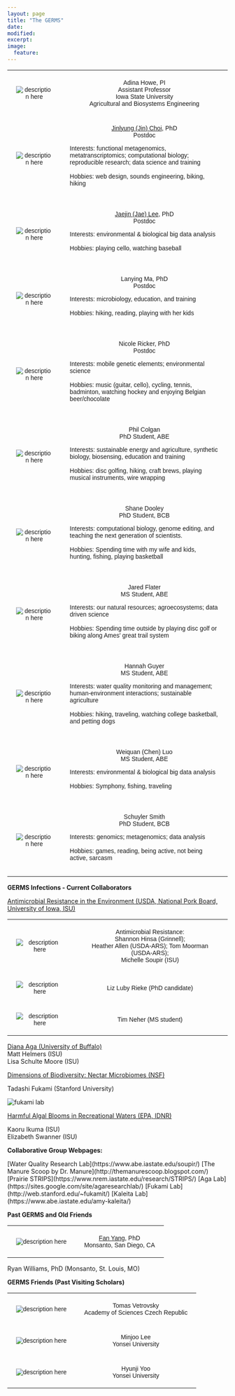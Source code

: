 ```yaml
---
layout: page
title: "The GERMS"
date:
modified:
excerpt:
image:
  feature:
---
```

<style type="text/css">
.tg  {border-collapse:collapse;border-spacing:0;}
.tg td{font-family:Arial, sans-serif;font-size:14px;padding:20px 20px;border-style:solid;border-width:1px;overflow:hidden;word-break:normal;}
.tg th{font-family:Arial, sans-serif;font-size:14px;font-weight:normal;padding:20px 20px;border-style:solid;border-width:0px;overflow:hidden;word-break:normal;}
</style>

<table class="tg">
<tr>
<th class="tg-031e"><img src="isu_howe.jpg" alt="description here" /></th>
<th class="tg-031e">Adina Howe, PI<br>Assistant Professor<br> Iowa State University<br>Agricultural and Biosystems Engineering
<script language="JavaScript">
var username = "adina";
var hostname = "iastate.edu";
var linktext = username + "@" + hostname ;
document.write("<a href='" + "mail" + "to:" + username + "@" + hostname + "'>" + linktext + "</a>");
</script>
</th>
</tr>

<tr>
<th class="tg-031e"><img src="jin3.jpg" alt="description here" /></th>
<th class="tg-031e"><a href="http://metajinomics.github.io/">Jinlyung (Jin) Choi</a>, PhD<br>Postdoc
<p align="left">Interests: functional metagenomics, metatranscriptomics; computational biology; reproducible research; data science and training
<br>
<br>Hobbies: web design, sounds engineering, biking, hiking</p>
</th>
</tr>

<tr>
<th class="tg-031e"><img src="jae2.jpg" alt="description here" /></th>
<th class="tg-031e"><a href="http://metajinomics.github.io/">Jaejin (Jae) Lee</a>, PhD<br>Postdoc
<p align="left">Interests: environmental & biological big data analysis
<br>
<br>Hobbies: playing cello, watching baseball</p>
</th>
</tr>

<tr>
<th class="tg-031e"><img src="Lanying.png" alt="description here" /></th>
<th class="tg-031e">Lanying Ma, PhD
<br>Postdoc
<p align="left">Interests: microbiology, education, and training
<br>
<br>Hobbies: hiking, reading, playing with her kids</p>
</th>
</tr>

<tr>
<th class="tg-031e"><img src="nicole.gif" alt="description here" /></th>
<th class="tg-031e">Nicole Ricker, PhD
<br>Postdoc
<p align="left">Interests:  mobile genetic elements; environmental science
<br>
<br>Hobbies:  music (guitar, cello), cycling, tennis, badminton, watching hockey and enjoying Belgian beer/chocolate
</p>
</th>
</tr>


<tr>
<th class="tg-031e"><img src="phil.jpg" alt="description here" /></th>
<th class="tg-031e">Phil Colgan
<br>PhD Student, ABE
<p align="left">Interests: sustainable energy and agriculture, synthetic biology, biosensing, education and training
<br>
<br>Hobbies: disc golfing, hiking, craft brews, playing musical instruments, wire wrapping</p>
</th>
</tr>

<tr>
<th class="tg-031e"><img src="shane.gif" alt="description here" /></th>
<th class="tg-031e">Shane Dooley
<br>PhD Student, BCB
<p align="left">Interests:  computational biology, genome editing,  and teaching the next generation of scientists. 
<br>
<br>Hobbies:  Spending time with my wife and kids, hunting, fishing, playing basketball</p>
</th>
</tr>

<tr>
<th class="tg-031e"><img src="lab_photo_farmer_small.jpg" alt="description here" /></th>
<th class="tg-031e">Jared Flater
<br>MS Student, ABE
<p align="left">Interests:  our natural resources; agroecosystems; data driven science
<br>
<br>Hobbies:  Spending time outside by playing disc golf or biking along Ames' great trail system</p>
</th>
</tr>

<tr>
<th class="tg-031e"><img src="hannah.jpg" alt="description here" /></th>
<th class="tg-031e">Hannah Guyer
<br>MS Student, ABE
<p align="left">Interests: water quality monitoring and management; human-environment interactions; sustainable agriculture
<br>
<br>Hobbies: hiking, traveling, watching college basketball, and petting dogs</p>
</th>
</tr>

<tr>
<th class="tg-031e"><img src="chen.jpg" alt="description here" /></th>
<th class="tg-031e">Weiquan (Chen) Luo 
<br>MS Student, ABE  
<p align="left">Interests: environmental & biological big data analysis
<br>
<br>Hobbies: Symphony, fishing, traveling</p>
</th>
</tr>


<tr>
<th class="tg-031e"><img src="schuyler.jpg" alt="description here" /></th>
<th class="tg-031e">Schuyler Smith
<br>PhD Student, BCB
<p align="left">Interests:  genomics; metagenomics; data analysis
<br>
<br>Hobbies:  games, reading, being active, not being active, sarcasm</p>
</th>
</tr>

</table>

<p><b>GERMS Infections - Current Collaborators</b></p>

<p><u>Antimicrobial Resistance in the Environment (USDA, National Pork Board, University of Iowa, ISU)</u></p>

<table class="tg">
  <tr>
    <th class="tg-031e"><img src="darte.jpg" alt="description here" /></th>
    <th class="tg-031e">Antimicrobial Resistance:  <br>Shannon Hinsa (Grinnell); <br>Heather Allen (USDA-ARS); Tom Moorman (USDA-ARS); <br>Michelle Soupir (ISU) <br></th>
  </tr>

  <tr>
    <th class="tg-031e"><img src="liz_arches2.jpg" alt="description here" /></th>
    <th class="tg-031e">Liz Luby Rieke (PhD candidate)<br></th>
  </tr>

  <tr>
    <th class="tg-031e"><img src="cool_tim.jpg" alt="description here" /></th>
    <th class="tg-031e">Tim Neher (MS student)<br></th>
  </tr>
</table>

[Diana Aga (University of Buffalo)](https://sites.google.com/site/agaresearchlab/)  
Matt Helmers (ISU)  
Lisa Schulte Moore (ISU)     


<p><u>Dimensions of Biodiversity:  Nectar Microbiomes (NSF) </u></p>

Tadashi Fukami (Stanford University)

<img class="resize" src="https://raw.githubusercontent.com/germs-lab/germs-lab.github.com/master/images/fukami.jpg" alt="fukami lab">

<p><u>Harmful Algal Blooms in Recreational Waters (EPA, IDNR) </u></p>

Kaoru Ikuma (ISU)  
Elizabeth Swanner (ISU)  

<p><b>Collaborative Group Webpages:</b></p>
[Water Quality Research Lab](https://www.abe.iastate.edu/soupir/)  
[The Manure Scoop by Dr. Manure](http://themanurescoop.blogspot.com/)  
[Prairie STRIPS](https://www.nrem.iastate.edu/research/STRIPS/)  
[Aga Lab](https://sites.google.com/site/agaresearchlab/)   
[Fukami Lab](http://web.stanford.edu/~fukamit/)  
[Kaleita Lab](https://www.abe.iastate.edu/amy-kaleita/)



<p><b>Past GERMS and Old Friends </b></p>

<table class="tg">
<tr>
<th class="tg-031e"><img src="fan-1.jpg" alt="description here" /></th>
<th class="tg-031e"><a href="http://fandemonium.github.io/">Fan Yang</a>, PhD
<br>Monsanto, San Diego, CA
</th>
</tr>

</table>

Ryan Williams, PhD (Monsanto, St. Louis, MO)

<p><b>GERMS Friends (Past Visiting Scholars)</b></p>

<table class="tg">
<tr>
    <th class="tg-031e"><img src="tomas.png" alt="description here" /></th>
     <th class="tg-031e">Tomas Vetrovsky<br>Academy of Sciences Czech Republic</th>
  </tr>

<tr>
    <th class="tg-031e"><img src="minjoo.gif" alt="description here" /></th>
     <th class="tg-031e">Minjoo Lee<br>Yonsei University</th>
  </tr>
  <tr>
    <th class="tg-031e"><img src="hyunji.gif" alt="description here" /></th>
    <th class="tg-031e">Hyunji Yoo<br>Yonsei University</th>
  </tr>

</table>

